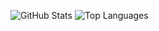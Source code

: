![GitHub Stats](https://github-readme-stats.vercel.app/api?username=mkizka&count_private=true&show_icons=true)
![Top Languages](https://github-readme-stats.vercel.app/api/top-langs/?username=mkizka&layout=compact&exclude_repo=Hatena-Intern-2020)
